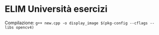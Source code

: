 # ELIM Università esercizi

Compilazione: `g++ new.cpp -o display_image $(pkg-config --cflags --libs opencv4)`
